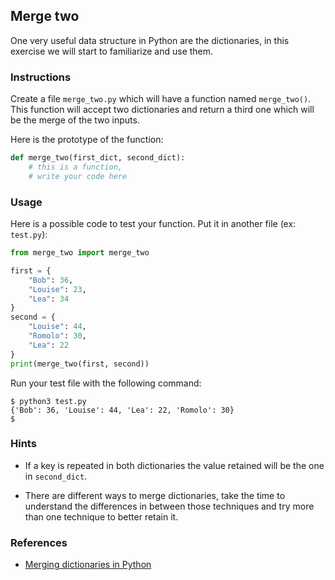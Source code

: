 ## Merge two

One very useful data structure in Python are the dictionaries, in this exercise we will start to familiarize and use them.

### Instructions

Create a file `merge_two.py` which will have a function named `merge_two()`. This function will accept two dictionaries and return a third one which will be the merge of the two inputs.

Here is the prototype of the function:

```python
def merge_two(first_dict, second_dict):
    # this is a function,
    # write your code here
```

### Usage

Here is a possible code to test your function. Put it in another file (ex: `test.py`):

```python
from merge_two import merge_two

first = {
    "Bob": 36,
    "Louise": 23,
    "Lea": 34
}
second = {
    "Louise": 44,
    "Romolo": 30,
    "Lea": 22
}
print(merge_two(first, second))
```

Run your test file with the following command:

```console
$ python3 test.py
{'Bob': 36, 'Louise': 44, 'Lea': 22, 'Romolo': 30}
$
```

### Hints

- If a key is repeated in both dictionaries the value retained will be the one in `second_dict`.

- There are different ways to merge dictionaries, take the time to understand the differences in between those techniques and try more than one technique to better retain it.

### References

- [Merging dictionaries in Python](https://www.geeksforgeeks.org/python-merging-two-dictionaries/)
